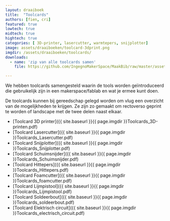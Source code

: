 ```yaml
---
layout: draaiboek
title:  "Toolcards"
authors: [fien, cri]
featured: true
lowtech: true
midtech: true
hightech: true
categories: [ 3D-printer, lasercutter, warmtepers, snijplotter]
image: assets/draaiboeken/toolcard-3dprint.png
imgdir: /assets/draaiboeken/toolcards/
downloads: 
  - name: 'zip van alle toolcards samen'
    file: https://github.com/IngegnoMakerSpace/MaakBib/raw/master/assets/draaiboeken/toolcards/toolcards.zip

---
```

We hebben toolcards samengesteld waarin de tools worden geïntroduceerd die gebruikelijk zijn in een makerspace/fablab en wat je ermee kunt doen. 

De toolcards kunnen bij gereedschap gelegd worden om vlug een overzicht van de mogelijkheden te krijgen.
Ze zijn zo gemaakt om rectoverso geprint te worden of landscape met de twee delen naast elkaar. 


* [Toolcard 3D printer]({{ site.baseurl }}{{ page.imgdir }}Toolcards_3D-printen.pdf)
* [Toolcard Lasercutter]({{ site.baseurl }}{{ page.imgdir }}Toolcards_Lasercutter.pdf)
* [Toolcard Snijplotter]({{ site.baseurl }}{{ page.imgdir }}Toolcards_Snijplotter.pdf)
* [Toolcard Schuimsnijder]({{ site.baseurl }}{{ page.imgdir }}Toolcards_Schuimsnijder.pdf)
* [Toolcard Hittepers]({{ site.baseurl }}{{ page.imgdir }}Toolcards_Hittepers.pdf)
* [Toolcard Foamcutter]({{ site.baseurl }}{{ page.imgdir }}Toolcards_foamcutter.pdf)
* [Toolcard Lijmpistool]({{ site.baseurl }}{{ page.imgdir }}Toolcards_Lijmpistool.pdf)
* [Toolcard Soldeerbout]({{ site.baseurl }}{{ page.imgdir }}Toolcards_soldeerbout.pdf)
* [Toolcard Elektrisch circuit]({{ site.baseurl }}{{ page.imgdir }}Toolcards_electrisch_circuit.pdf)


